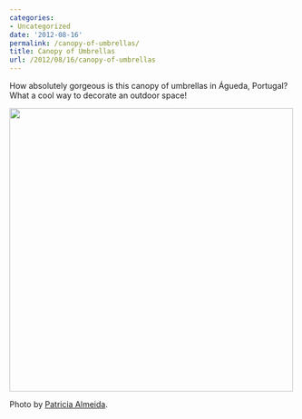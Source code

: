 ```yaml
---
categories:
- Uncategorized
date: '2012-08-16'
permalink: /canopy-of-umbrellas/
title: Canopy of Umbrellas
url: /2012/08/16/canopy-of-umbrellas
---
```


How absolutely gorgeous is this canopy of umbrellas in Águeda, Portugal? What a cool way to decorate an outdoor space!

<img alt="" src="http://farm9.staticflickr.com/8010/7616701990_77f1724fb1.jpg" title="Canopy of Umbrellas by Patricia Almeida" class="aligncenter" width="500" height="500">

Photo by <a href="http://www.flickr.com/photos/vento-na-praia/7616701990/in/set-72157630780118448/">Patricia Almeida</a>.